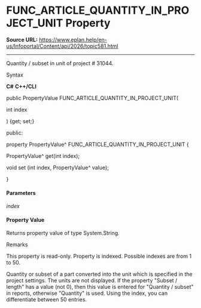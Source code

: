 # FUNC_ARTICLE_QUANTITY_IN_PROJECT_UNIT Property

**Source URL:** https://www.eplan.help/en-us/Infoportal/Content/api/2026/topic581.html

---

Quantity / subset in unit of project # 31044.

Syntax

**C#**
**C++/CLI**


public PropertyValue FUNC_ARTICLE_QUANTITY_IN_PROJECT_UNIT( 

   int index

) {get; set;}

public:

property PropertyValue^ FUNC_ARTICLE_QUANTITY_IN_PROJECT_UNIT {

   PropertyValue^ get(int index);

   void set (int index, PropertyValue^ value);

}


#### Parameters

*index*

#### Property Value

Returns property value of type System.String.

Remarks

This property is read-only. Property is indexed. Possible indexes are from 1 to 50.

Quantity or subset of a part converted into the unit which is specified in the project settings. The units are not displayed. If the property "Subset / length" has a value (not 0), then this value is entered for "Quantity / subset" in reports, otherwise "Quantity" is used. Using the index, you can differentiate between 50 entries.
